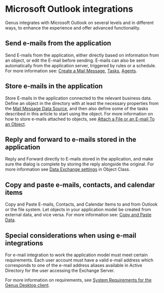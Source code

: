 # Microsoft Outlook integrations

Genus integrates with Microsoft Outlook on several levels and in different ways, to enhance the experience and offer advanced functionality.

## Send e-mails from the application

Send E-mails from the application, either directly based on information from an object, or edit the E-mail before sending. E-mails can also be sent automatically from the application server, triggered by rules or a schedule. For more information see: [Create a Mail Message](../../defining-an-app-model/logic/action-orchestration/actions/effects/create-a-mail-message.md), [Tasks](../../defining-an-app-model/logic/tasks.md), [Agents](../../defining-an-app-model/logic/agents.md).

## Store e-mails in the application

Store E-mails in the application connected to the relevant business data. Define an object in the directory with at least the necessary properties from the [Mail Message Data Source](../../defining-an-app-model/logic/action-orchestration/data-sources/file-data-sources.md), and then also define some of the tasks described in this article to start using the object. For more information on how to store e-mails attached to objects, see [Attach a File or an E-mail To an Object](../attach-a-file-or-an-email-to-an-object.md).

## Reply and forward to e-mails stored in the application

Reply and Forward directly to E-mails stored in the application, and make sure the dialog is complete by storing the reply alongside the original. For more information see [Data Exchange settings](../../defining-an-app-model/data/object-class/modify-an-object-or-identifier-domain/data-exchange.md) in Object Class.

## Copy and paste e-mails, contacts, and calendar items

Copy and Paste E-mails, Contacts, and Calendar Items to and from Outlook or the file system. Let objects in your application model be created from external data, and vice versa. For more information see: [Copy and Paste Data](copy-and-paste-data.md).

## Special considerations when using e-mail integrations

For e-mail integration to work the application model must meet certain requirements. Each user account must have a valid e-mail address which corresponds to one of the e-mail address aliases available in Active Directory for the user accessing the Exchange Server.  

For more information on requirements, see [System Requirements for the Genus Desktop client](../../installation-and-configuration/system-requirements.md).
